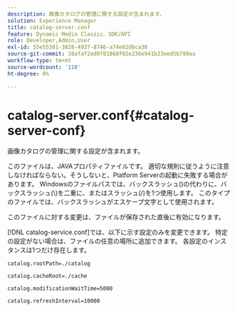 ```yaml
---
description: 画像カタログの管理に関する設定が含まれます。
solution: Experience Manager
title: catalog-server.conf
feature: Dynamic Media Classic、SDK/API
role: Developer,Admin,User
exl-id: 55e55381-3828-4937-8746-a74e82d6ca38
source-git-commit: 38afaf2ed0f01868f02e236e941b23eed5b790aa
workflow-type: tm+mt
source-wordcount: '118'
ht-degree: 0%

---
```


# catalog-server.conf{#catalog-server-conf}

画像カタログの管理に関する設定が含まれます。

このファイルは、JAVAプロパティファイルです。 適切な規則に従うように注意しなければならない。そうしないと、Platform Serverの起動に失敗する場合があります。 Windowsのファイルパスでは、バックスラッシュ(\)の代わりに、バックスラッシュ(\\)を二重に、またはスラッシュ(/)を1つ使用します。 このタイプのファイルでは、バックスラッシュがエスケープ文字として使用されます。

このファイルに対する変更は、ファイルが保存された直後に有効になります。

[!DNL catalog-service.conf]では、以下に示す設定のみを変更できます。 特定の設定がない場合は、ファイルの任意の場所に追加できます。 各設定のインスタンスは1つだけ存在します。

`catalog.rootPath=./catalog`

`catalog.cacheRoot=./cache`

`catalog.modificationWaitTime=5000`

`catalog.refreshInterval=10000`
